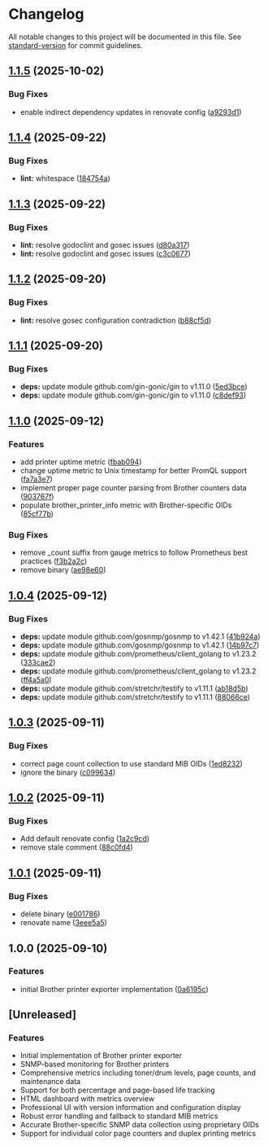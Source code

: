 # Changelog

All notable changes to this project will be documented in this file. See [standard-version](https://github.com/conventional-changelog/standard-version) for commit guidelines.

## [1.1.5](https://github.com/d0ugal/brother-exporter/compare/v1.1.4...v1.1.5) (2025-10-02)


### Bug Fixes

* enable indirect dependency updates in renovate config ([a9293d1](https://github.com/d0ugal/brother-exporter/commit/a9293d1f2cd731890cc2cd78b85f83a34cbea0ce))

## [1.1.4](https://github.com/d0ugal/brother-exporter/compare/v1.1.3...v1.1.4) (2025-09-22)


### Bug Fixes

* **lint:** whitespace ([184754a](https://github.com/d0ugal/brother-exporter/commit/184754a1896d4cb80ed7854e2a80830d0e00794f))

## [1.1.3](https://github.com/d0ugal/brother-exporter/compare/v1.1.2...v1.1.3) (2025-09-22)


### Bug Fixes

* **lint:** resolve godoclint and gosec issues ([d80a317](https://github.com/d0ugal/brother-exporter/commit/d80a317e14f6dd415f247ad549a9616c68145244))
* **lint:** resolve godoclint and gosec issues ([c3c0677](https://github.com/d0ugal/brother-exporter/commit/c3c0677794e78646ddea55ac0e22284a9f755f5d))

## [1.1.2](https://github.com/d0ugal/brother-exporter/compare/v1.1.1...v1.1.2) (2025-09-20)


### Bug Fixes

* **lint:** resolve gosec configuration contradiction ([b88cf5d](https://github.com/d0ugal/brother-exporter/commit/b88cf5d816f0db32db2b196b7f9fe17b08cd2aab))

## [1.1.1](https://github.com/d0ugal/brother-exporter/compare/v1.1.0...v1.1.1) (2025-09-20)


### Bug Fixes

* **deps:** update module github.com/gin-gonic/gin to v1.11.0 ([5ed3bce](https://github.com/d0ugal/brother-exporter/commit/5ed3bce17522233b67259f1662d820882106028b))
* **deps:** update module github.com/gin-gonic/gin to v1.11.0 ([c8def93](https://github.com/d0ugal/brother-exporter/commit/c8def930ca92cf0a72a9c70af3ca19f955c82e62))

## [1.1.0](https://github.com/d0ugal/brother-exporter/compare/v1.0.4...v1.1.0) (2025-09-12)


### Features

* add printer uptime metric ([fbab094](https://github.com/d0ugal/brother-exporter/commit/fbab09442fdfd692d4340d0d4fd9a8b782df5f62))
* change uptime metric to Unix timestamp for better PromQL support ([fa7a3e7](https://github.com/d0ugal/brother-exporter/commit/fa7a3e7e3271154cbb7cb6bdd8e6dd800ca508af))
* implement proper page counter parsing from Brother counters data ([903767f](https://github.com/d0ugal/brother-exporter/commit/903767fe40310b229e1c33b8c0ccb4fd52d0def3))
* populate brother_printer_info metric with Brother-specific OIDs ([85cf77b](https://github.com/d0ugal/brother-exporter/commit/85cf77b3ea4028c2edc3203360c81b4d357ede1a))


### Bug Fixes

* remove _count suffix from gauge metrics to follow Prometheus best practices ([f3b2a2c](https://github.com/d0ugal/brother-exporter/commit/f3b2a2c0a2b1464bbee77b585c223ee66375c86c))
* remove binary ([ae98e60](https://github.com/d0ugal/brother-exporter/commit/ae98e60043d6571c431e0b6bafa44fccdb04bc2d))

## [1.0.4](https://github.com/d0ugal/brother-exporter/compare/v1.0.3...v1.0.4) (2025-09-12)


### Bug Fixes

* **deps:** update module github.com/gosnmp/gosnmp to v1.42.1 ([41b924a](https://github.com/d0ugal/brother-exporter/commit/41b924a98770d5a568cc8f8d898e2fc1a5eaadbd))
* **deps:** update module github.com/gosnmp/gosnmp to v1.42.1 ([14b97c7](https://github.com/d0ugal/brother-exporter/commit/14b97c77db64ff4f80492d95d846500fb1b446f0))
* **deps:** update module github.com/prometheus/client_golang to v1.23.2 ([333cae2](https://github.com/d0ugal/brother-exporter/commit/333cae2c10846652cd94aee256a3f0f8033f84f9))
* **deps:** update module github.com/prometheus/client_golang to v1.23.2 ([ff4a5a0](https://github.com/d0ugal/brother-exporter/commit/ff4a5a0352a048439aac91a81ec6dba9a5dd6146))
* **deps:** update module github.com/stretchr/testify to v1.11.1 ([ab18d5b](https://github.com/d0ugal/brother-exporter/commit/ab18d5b9715b187f398b5617b835b504c0f69a67))
* **deps:** update module github.com/stretchr/testify to v1.11.1 ([88066ce](https://github.com/d0ugal/brother-exporter/commit/88066cead413e82ab3f1fbea4a3faaa21b2a426f))

## [1.0.3](https://github.com/d0ugal/brother-exporter/compare/v1.0.2...v1.0.3) (2025-09-11)


### Bug Fixes

* correct page count collection to use standard MIB OIDs ([1ed8232](https://github.com/d0ugal/brother-exporter/commit/1ed8232f63e51954a514734c834a9b2aa38b949f))
* ignore the binary ([c099634](https://github.com/d0ugal/brother-exporter/commit/c099634fbc76a25a275818ed4da79ee978ca30f6))

## [1.0.2](https://github.com/d0ugal/brother-exporter/compare/v1.0.1...v1.0.2) (2025-09-11)


### Bug Fixes

* Add default renovate config ([1a2c9cd](https://github.com/d0ugal/brother-exporter/commit/1a2c9cdc8e56c1e86f9365cad76dd429c305d56f))
* remove stale comment ([88c0fd4](https://github.com/d0ugal/brother-exporter/commit/88c0fd4c2b8f9b25a14553895878eb9119c8d635))

## [1.0.1](https://github.com/d0ugal/brother-exporter/compare/v1.0.0...v1.0.1) (2025-09-11)


### Bug Fixes

* delete binary ([e001786](https://github.com/d0ugal/brother-exporter/commit/e001786cab57ebf39c99026b634365b66a690eb7))
* renovate name ([3eee5a5](https://github.com/d0ugal/brother-exporter/commit/3eee5a5dcd5ecc0abc97c6e4eaa6622e2b4a90ec))

## 1.0.0 (2025-09-10)


### Features

* initial Brother printer exporter implementation ([0a6195c](https://github.com/d0ugal/brother-exporter/commit/0a6195c18c78c196b1220352f1eee3ca17c825b8))

## [Unreleased]

### Features

* Initial implementation of Brother printer exporter
* SNMP-based monitoring for Brother printers
* Comprehensive metrics including toner/drum levels, page counts, and maintenance data
* Support for both percentage and page-based life tracking
* HTML dashboard with metrics overview
* Professional UI with version information and configuration display
* Robust error handling and fallback to standard MIB metrics
* Accurate Brother-specific SNMP data collection using proprietary OIDs
* Support for individual color page counters and duplex printing metrics
